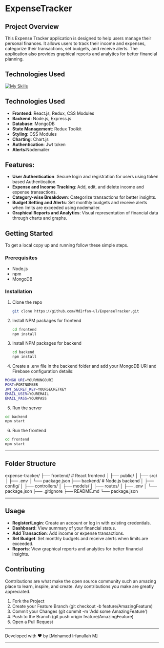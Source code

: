 # ExpenseTracker

## Project Overview
This Expense Tracker application is designed to help users manage their personal finances. It allows users to track their income and expenses, categorize their transactions, set budgets, and receive alerts. The application also provides graphical reports and analytics for better financial planning.

## Technologies Used

[![My Skills](https://skillicons.dev/icons?i=js,html,css,react,redux,nodejs,express,mongodb,postman,git,github)](https://skillicons.dev)


## Technologies Used
- **Frontend**: React.js, Redux, CSS Modules
- **Backend**: Node.js, Express.js
- **Database**: MongoDB
- **State Management**: Redux Toolkit
- **Styling**: CSS Modules
- **Charting**: Chart.js
- **Authentication**: Jwt token
- **Alerts**:Nodemailer

## Features:

- **User Authentication**: Secure login and registration for users using token based Authentication.
- **Expense and Income Tracking**: Add, edit, and delete income and expense transactions.
- **Category-wise Breakdown**: Categorize transactions for better insights.
- **Budget Setting and Alerts**: Set monthly budgets and receive alerts when limits are exceeded using nodemailer.
- **Graphical Reports and Analytics**: Visual representation of financial data through charts and graphs.

## Getting Started
To get a local copy up and running follow these simple steps.

### Prerequisites
- Node.js
- npm
- MongoDB

### Installation
1. Clone the repo
   ```sh
   git clone https://github.com/MdIrfan-ul/ExpenseTracker.git
   ```
2. Install NPM packages for frontend
    ```sh
    cd frontend
    npm install
    ```
3. Install NPM packages for backend
    ```sh
    cd backend
    npm install
    ```
4. Create a .env file in the backend folder and add your MongoDB URI and Firebase configuration details:

```sh
MONGO_URI=YOURMONGOURI
PORT=PORTNUMBER
JWT_SECRET_KEY=YOURSECRETKEY
EMAIL_USER=YOUREMAIL
EMAIL_PASS=YOURPASS
```
5. Run the server
```sh
cd backend
npm start
```
6. Run the frontend
```sh
cd frontend
npm start
```
___
## Folder Structure

expense-tracker/
├── frontend/               # React frontend
│   ├── public/
│   ├── src/
│   ├── .env
│   └── package.json
├── backend/               # Node.js backend
│   ├── config/
│   ├── controllers/
│   ├── models/
│   ├── routes/
│   ├── .env
│   └── package.json
├── .gitignore
├── README.md
└── package.json
___

## Usage

- **Register/Login**: Create an account or log in with existing credentials.
- **Dashboard:** View summary of your financial status.
- **Add Transaction**: Add income or expense transactions.
- **Set Budget**: Set monthly budgets and receive alerts when limits are exceeded.
- **Reports**: View graphical reports and analytics for better financial insights.

## Contributing

Contributions are what make the open source community such an amazing place to learn, inspire, and create. Any contributions you make are greatly appreciated.

1. Fork the Project
2. Create your Feature Branch (git checkout -b feature/AmazingFeature)
3. Commit your Changes (git commit -m 'Add some AmazingFeature')
4. Push to the Branch (git push origin feature/AmazingFeature)
5. Open a Pull Request

___

Developed with ❤️ by [Mohamed Irfanullah M]

___